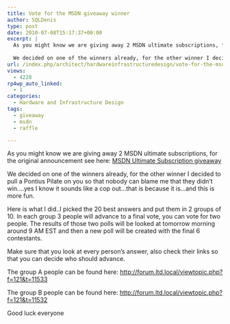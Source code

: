 ```yaml
---
title: Vote for the MSDN giveaway winner
author: SQLDenis
type: post
date: 2010-07-08T15:17:37+00:00
excerpt: |
  As you might know we are giving away 2 MSDN ultimate subscriptions, for the original announcement see here: MSDN Ultimate Subscription giveaway
  
  We decided on one of the winners already, for the other winner I decided to pull a Pontius Pilate on you s&hellip;
url: /index.php/architect/hardwareinfrastructuredesign/vote-for-the-msdn-giveaway-winner/
views:
  - 4228
rp4wp_auto_linked:
  - 1
categories:
  - Hardware and Infrastructure Design
tags:
  - giveaway
  - msdn
  - raffle

---
```

As you might know we are giving away 2 MSDN ultimate subscriptions, for the original announcement see here: [MSDN Ultimate Subscription giveaway][1]

We decided on one of the winners already, for the other winner I decided to pull a Pontius Pilate on you so that nobody can blame me that they didn&#8217;t win&#8230;.yes I know it sounds like a cop out&#8230;that is because it is&#8230;and this is more fun.

Here is what I did..I picked the 20 best answers and put them in 2 groups of 10. In each group 3 people will advance to a final vote, you can vote for two people. The results of those two polls will be looked at tomorrow morning around 9 AM EST and then a new poll will be created with the final 6 contestants.

Make sure that you look at every person&#8217;s answer, also check their links so that you can decide who should advance.

The group A people can be found here: http://forum.ltd.local/viewtopic.php?f=121&t=11533
  
The group B people can be found here: http://forum.ltd.local/viewtopic.php?f=121&t=11532

Good luck everyone

 [1]: /index.php/Architect/HardwareInfrastructureDesign/msdn-ultimate-subscription-giveaway